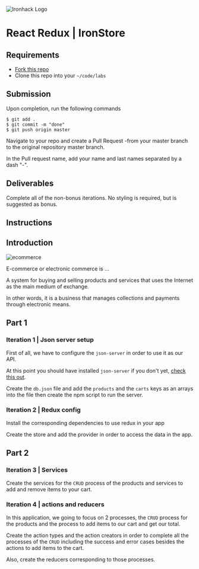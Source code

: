 ![Ironhack Logo](https://i.imgur.com/1QgrNNw.png)

# React Redux | IronStore

## Requirements

- [Fork this repo](https://guides.github.com/activities/forking/)
- Clone this repo into your `~/code/labs`

## Submission

Upon completion, run the following commands

```
$ git add .
$ git commit -m "done"
$ git push origin master
```

Navigate to your repo and create a Pull Request -from your master branch to the original repository master branch.

In the Pull request name, add your name and last names separated by a dash "-".

## Deliverables

Complete all of the non-bonus iterations. No styling is required, but is suggested as bonus.

## Instructions

## Introduction

![ecommerce](https://media.datacenterdynamics.com/media/images/Ecommerce.width-880.jpg)

E-commerce or electronic commerce is ...

A system for buying and selling products and services that uses the Internet as the main medium of exchange.

In other words, it is a business that manages collections and payments through electronic means.

## Part 1

### Iteration 1 | Json server setup

First of all, we have to configure the `json-server` in order to use it as our API.

At this point you should have installed `json-server` if you don't yet, [check this out](https://github.com/typicode/json-server).

Create the `db.json` file and add the `products` and the `carts` keys as an arrays into the file then create the npm script to run the server.

### Iteration 2 | Redux config

Install the corresponding dependencies to use redux in your app

Create the store and add the provider in order to access the data in the app.

## Part 2

### Iteration 3 | Services

Create the services for the `CRUD` process of the products and services to add and remove items to your cart.

### Iteration 4 | actions and reducers

In this application, we going to focus on 2 processes, the `CRUD` process for the products and the process to add items to our cart and get our total.

Create the action types and the action creators in order to complete all the processes of the `CRUD` including the success and error cases besides the actions to add items to the cart.

Also, create the reducers corresponding to those processes.
